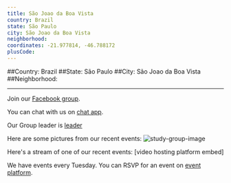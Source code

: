 ```yaml
---
title: São Joao da Boa Vista
country: Brazil
state: São Paulo
city: São Joao da Boa Vista
neighborhood: 
coordinates: -21.977814, -46.788172
plusCode:
---
```


##Country: Brazil
##State: São Paulo
##City: São Joao da Boa Vista
##Neighborhood: 
*****
Join our [Facebook group](https://www.facebook.com/groups/free.code.camp.sao.joao.da.boa.vista).

You can chat with us on [chat app]().

Our Group leader is [leader]()

Here are some pictures from our recent events:
![study-group-image]()

Here's a stream of one of our recent events:
[video hosting platform embed]

We have events every Tuesday. You can RSVP for an event on [event platform]().
